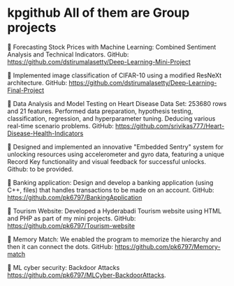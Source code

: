# kpgithub All of them are Group projects
	Forecasting Stock Prices with Machine Learning: Combined Sentiment Analysis and Technical Indicators. GitHub: https://github.com/dstirumalasetty/Deep-Learning-Mini-Project 

	Implemented image classification of CIFAR-10 using a modified ResNeXt architecture. GitHub: https://github.com/dstirumalasetty/Deep-Learning-Final-Project

	Data Analysis and Model Testing on Heart Disease Data Set: 253680 rows and 21 features. Performed data preparation, hypothesis testing, classification, regression, and hyperparameter tuning. Deducing various real-time scenario problems. GitHub: https://github.com/srivikas777/Heart-Disease-Health-Indicators

	Designed and implemented an innovative "Embedded Sentry" system for unlocking resources using accelerometer and gyro data, featuring a unique Record Key functionality and visual feedback for successful unlocks. Github: to be provided.

	Banking application: Design and develop a banking application (using C++, files) that handles transactions to be made on an account. GitHub: https://github.com/pk6797/BankingApplication

	Tourism Website: Developed a Hyderabadi Tourism website using HTML and PHP as part of my mini projects. GitHub: https://github.com/pk6797/Tourism-website

	Memory Match: We enabled the program to memorize the hierarchy and then it can connect the dots. GitHub: https://github.com/pk6797/Memory-match

	ML cyber security: Backdoor Attacks https://github.com/pk6797/MLCyber-BackdoorAttacks.

